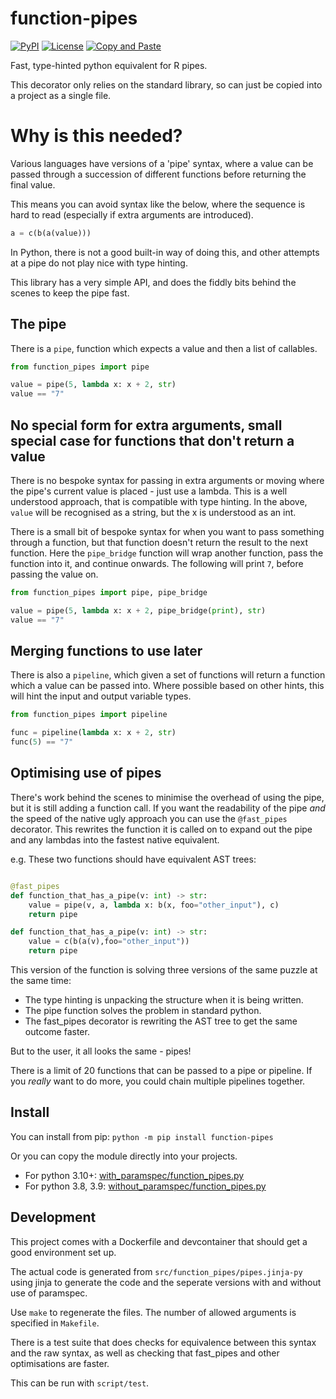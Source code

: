 # function-pipes

[![PyPI](https://img.shields.io/pypi/v/function-pipes.svg)](https://pypi.org/project/function-pipes/)
[![License](https://img.shields.io/badge/license-MIT-blue.svg)](https://github.com/inkleby/function-pipes/blob/main/LICENSE.md)
[![Copy and Paste](https://img.shields.io/badge/Copy%20%2B%20Paste%3F-yes!-blue)](#install)

Fast, type-hinted python equivalent for R pipes.

This decorator only relies on the standard library, so can just be copied into a project as a single file.

# Why is this needed?

Various languages have versions of a 'pipe' syntax, where a value can be passed through a succession of different functions before returning the final value. 

This means you can avoid syntax like the below, where the sequence is hard to read (especially if extra arguments are introduced).

```python
a = c(b(a(value)))
```

In Python, there is not a good built-in way of doing this, and other attempts at a pipe do not play nice with type hinting. 

This library has a very simple API, and does the fiddly bits behind the scenes to keep the pipe fast. 

## The pipe

There is a `pipe`, function which expects a value and then a list of callables.

```python
from function_pipes import pipe

value = pipe(5, lambda x: x + 2, str)
value == "7"

```

## No special form for extra arguments, small special case for functions that don't return a value

There is no bespoke syntax for passing in extra arguments or moving where the pipe's current value is placed - just use a lambda. This is a well understood approach, that is compatible with type hinting. In the above, `value` will be recognised as a string, but the x is understood as an int. 

There is a small bit of bespoke syntax for when you want to pass something through a function, but that function doesn't return the result to the next function. Here the `pipe_bridge` function will wrap another function, pass the function into it, and continue onwards. The following will print `7`, before passing the value on. 

```python
from function_pipes import pipe, pipe_bridge

value = pipe(5, lambda x: x + 2, pipe_bridge(print), str)
value == "7"

```

## Merging functions to use later

There is also a `pipeline`, which given a set of functions will return a function which a value can be passed into. Where possible based on other hints, this will hint the input and output variable types.

```python
from function_pipes import pipeline

func = pipeline(lambda x: x + 2, str)
func(5) == "7"

```

## Optimising use of pipes

There's work behind the scenes to minimise the overhead of using the pipe, but it is still adding a function call. If you want the readability of the pipe *and* the speed of the native ugly approach you can use the `@fast_pipes` decorator. This rewrites the function it is called on to expand out the pipe and any lambdas into the fastest native equivalent. 

e.g. These two functions should have equivalent AST trees:

```python

@fast_pipes
def function_that_has_a_pipe(v: int) -> str:
    value = pipe(v, a, lambda x: b(x, foo="other_input"), c)
    return pipe
```

```python
def function_that_has_a_pipe(v: int) -> str:
    value = c(b(a(v),foo="other_input"))
    return pipe
```

This version of the function is solving three versions of the same puzzle at the same time:

* The type hinting is unpacking the structure when it is being written.
* The pipe function solves the problem in standard python.
* The fast_pipes decorator is rewriting the AST tree to get the same outcome faster.

But to the user, it all looks the same - pipes!

There is a limit of 20 functions that can be passed to a pipe or pipeline. If you *really* want to do more, you could chain multiple pipelines together.

## Install

You can install from pip: `python -m pip install function-pipes`

Or you can copy the module directly into your projects.

* For python 3.10+: [with_paramspec/function_pipes.py](src/function_pipes/with_paramspec/function_pipes.py)
* For python 3.8, 3.9: [without_paramspec/function_pipes.py](src/function_pipes/without_paramspec/function_pipes.py)

## Development

This project comes with a Dockerfile and devcontainer that should get a good environment set up. 

The actual code is generated from `src/function_pipes/pipes.jinja-py` using jinja to generate the code and the seperate versions with and without use of paramspec.

Use `make` to regenerate the files. The number of allowed arguments is specified in `Makefile`.

There is a test suite that does checks for equivalence between this syntax and the raw syntax, as well as checking that fast_pipes and other optimisations are faster. 

This can be run with `script/test`.